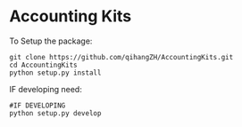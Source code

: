 # Accounting Kits

To Setup the package:

```shell
git clone https://github.com/qihangZH/AccountingKits.git
cd AccountingKits
python setup.py install
```

IF developing need:

```shell
#IF DEVELOPING
python setup.py develop
```

